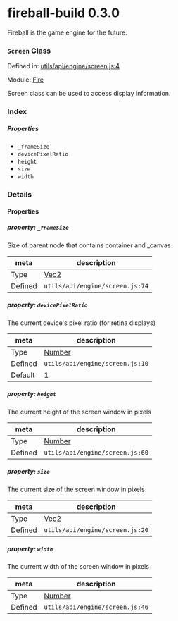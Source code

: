 
# fireball-build 0.3.0

Fireball is the game engine for the future.

### `Screen` Class


Defined in: [utils/api/engine/screen.js:4](../files/utils/api/engine/screen.js.js)

Module: [Fire](../modules/Fire.md)




Screen class can be used to access display information.

### Index

##### Properties

  - `_frameSize`
  - `devicePixelRatio`
  - `height`
  - `size`
  - `width`







### Details


#### Properties



##### property: `_frameSize`

Size of parent node that contains container and _canvas

| meta | description |
|------|-------------|
| Type | <a href="../classes/Vec2.html" class="crosslink">Vec2</a> |
| Defined | `utils/api/engine/screen.js:74` |




##### property: `devicePixelRatio`

The current device's pixel ratio (for retina displays)

| meta | description |
|------|-------------|
| Type | <a href="https://developer.mozilla.org/en/JavaScript/Reference/Global_Objects/Number" class="crosslink external" target="_blank">Number</a> |
| Defined | `utils/api/engine/screen.js:10` |
| Default    | 1 |




##### property: `height`

The current height of the screen window in pixels

| meta | description |
|------|-------------|
| Type | <a href="https://developer.mozilla.org/en/JavaScript/Reference/Global_Objects/Number" class="crosslink external" target="_blank">Number</a> |
| Defined | `utils/api/engine/screen.js:60` |




##### property: `size`

The current size of the screen window in pixels

| meta | description |
|------|-------------|
| Type | <a href="../classes/Vec2.html" class="crosslink">Vec2</a> |
| Defined | `utils/api/engine/screen.js:20` |




##### property: `width`

The current width of the screen window in pixels

| meta | description |
|------|-------------|
| Type | <a href="https://developer.mozilla.org/en/JavaScript/Reference/Global_Objects/Number" class="crosslink external" target="_blank">Number</a> |
| Defined | `utils/api/engine/screen.js:46` |






